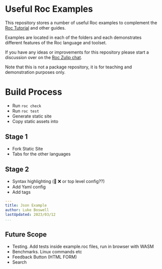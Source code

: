 # Useful Roc Examples

This repository stores a number of useful Roc examples to complement the [Roc Tutorial](https://www.roc-lang.org/tutorial) and other guides. 

Examples are located in each of the folders and each demonstrates different features of the Roc language and toolset.

If you have any ideas or improvements for this repository please start a discussion over on the [Roc Zulip chat](https://roc.zulipchat.com/).

Note that this is not a package repository, it is for teaching and demonstration purposes only.

# Build Process

- Run `roc check`
- Run `roc test`
- Generate static site
- Copy static assets into

## Stage 1
- Fork Static Site 
- Tabs for the other languages

## Stage 2
- Syntax highlighting (🤘 ❌ or top level config??)
- Add Yaml config
- Add tags
```yaml
---
title: Json Example
author: Luke Boswell
lastUpdated: 2023/03/12
...
```

## Future Scope
- Testing. Add tests inside example.roc files, run in browser with WASM
- Benchmarks. Linux commands etc
- Feedback Button (HTML FORM)
- Search